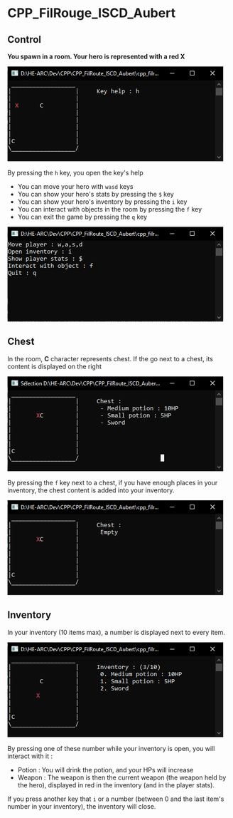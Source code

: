 # CPP_FilRouge_ISCD_Aubert

## Control
**You spawn in a room. Your hero is represented with a red X**

![alt text](Docs/Images/Spawn.PNG)

By pressing the `h` key, you open the key's help 
- You can move your hero with `wasd` keys
- You can show your hero's stats by pressing the `$` key
- You can show your hero's inventory by pressing the `i` key
- You can interact with objects in the room by pressing the `f` key
- You can exit the game by pressing the `q` key

![alt text](Docs/Images/KeyHelp.PNG)

## Chest
In the room, **C** character represents chest.
If the go next to a chest, its content is displayed on the right

![alt text](Docs/Images/ChestContent.PNG)

By pressing the `f` key next to a chest, if you have enough places in your inventory, the chest content is added into your inventory.

![alt text](Docs/Images/ChestEmpty.PNG)

## Inventory
In your inventory (10 items max), a number is displayed next to every item.

![alt text](Docs/Images/Inventory.PNG)

By pressing one of these number while your inventory is open, you will interact with it :
- Potion : You will drink the potion, and your HPs will increase
- Weapon : The weapon is then the current weapon (the weapon held by the hero), displayed in red in the inventory (and in the player stats).

If you press another key that `i` or a number (between 0 and the last item's number in your inventory), the inventory will close.

